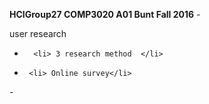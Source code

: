 <b>HCIGroup27 COMP3020 A01 Bunt Fall 2016</b>
-<p>user research 
-       <li> 3 research method  </li>
-      <li> Online survey</li>
-</p>

